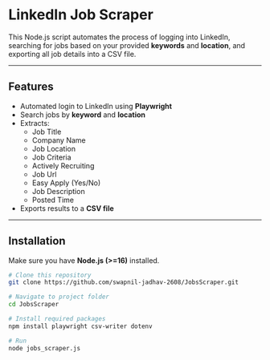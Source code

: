 # LinkedIn Job Scraper

This Node.js script automates the process of logging into LinkedIn, searching for jobs based on your provided **keywords** and **location**, and exporting all job details into a CSV file.  

---

## Features
- Automated login to LinkedIn using **Playwright**
- Search jobs by **keyword** and **location**
- Extracts:
  - Job Title  
  - Company Name
  - Job Location
  - Job Criteria
  - Actively Recruiting
  - Job Url
  - Easy Apply (Yes/No)  
  - Job Description  
  - Posted Time  
- Exports results to a **CSV file**

---

## Installation

Make sure you have **Node.js (>=16)** installed.

```bash
# Clone this repository
git clone https://github.com/swapnil-jadhav-2608/JobsScraper.git

# Navigate to project folder
cd JobsScraper

# Install required packages
npm install playwright csv-writer dotenv

# Run
node jobs_scraper.js
